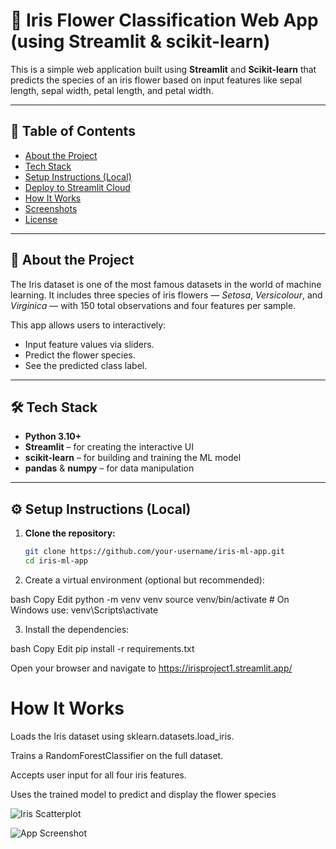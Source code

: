 # 🌸 Iris Flower Classification Web App (using Streamlit & scikit-learn)

This is a simple web application built using **Streamlit** and **Scikit-learn** that predicts the species of an iris flower based on input features like sepal length, sepal width, petal length, and petal width.

---

## 📌 Table of Contents

- [About the Project](#about-the-project)
- [Tech Stack](#tech-stack)
- [Setup Instructions (Local)](#setup-instructions-local)
- [Deploy to Streamlit Cloud](#deploy-to-streamlit-cloud)
- [How It Works](#how-it-works)
- [Screenshots](#screenshots)
- [License](#license)

---

## 📖 About the Project

The Iris dataset is one of the most famous datasets in the world of machine learning. It includes three species of iris flowers — *Setosa*, *Versicolour*, and *Virginica* — with 150 total observations and four features per sample.

This app allows users to interactively:
- Input feature values via sliders.
- Predict the flower species.
- See the predicted class label.

---

## 🛠 Tech Stack

- **Python 3.10+**
- **Streamlit** – for creating the interactive UI
- **scikit-learn** – for building and training the ML model
- **pandas** & **numpy** – for data manipulation

---

## ⚙️ Setup Instructions (Local)

1. **Clone the repository:**

   ```bash
   git clone https://github.com/your-username/iris-ml-app.git
   cd iris-ml-app
2. Create a virtual environment (optional but recommended):

bash
Copy
Edit
python -m venv venv
source venv/bin/activate    # On Windows use: venv\Scripts\activate

3. Install the dependencies:

bash
Copy
Edit
pip install -r requirements.txt

Open your browser and navigate to https://irisproject1.streamlit.app/


# How It Works
Loads the Iris dataset using sklearn.datasets.load_iris.

Trains a RandomForestClassifier on the full dataset.

Accepts user input for all four iris features.

Uses the trained model to predict and display the flower species

![Iris Scatterplot](image/Iris_dataset_scatterplot.svg)


![App Screenshot](image/Screenshot.png)




